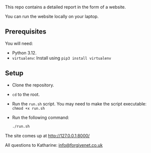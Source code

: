 This repo contains a detailed report in the form of a website.

You can run the website locally on your laptop.

## Prerequisites

You will need:

- Python 3.12.
- `virtualenv`: Install using `pip3 install virtualenv`

## Setup

- Clone the repository.
- `cd` to the root.
- Run the `run.sh` script. You may need to make the script executable: `chmod +x run.sh`
- Run the following command:

    ```sh
    ./run.sh
    ```

The site comes up at http://127.0.0.1:8000/

All questions to Katharine: info@forgivenet.co.uk